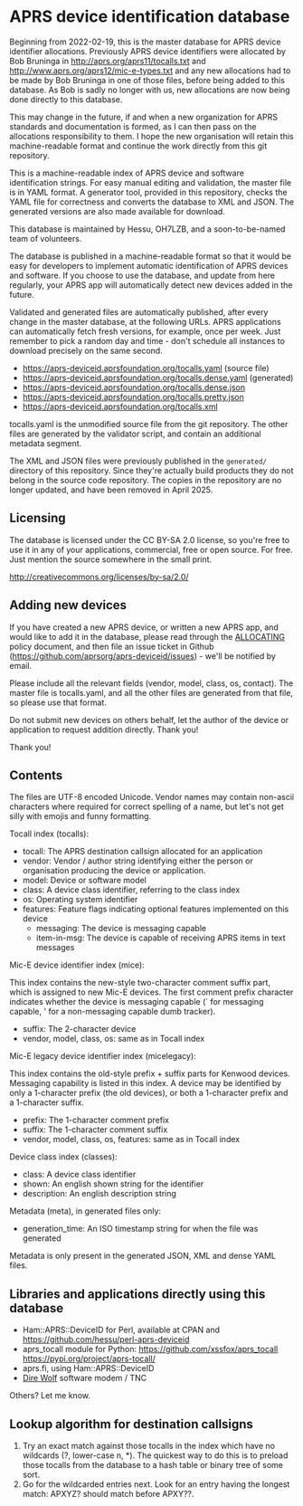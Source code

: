 
APRS device identification database
======================================

Beginning from 2022-02-19, this is the master database for APRS device
identifier allocations.  Previously APRS device identifiers were allocated
by Bob Bruninga in http://aprs.org/aprs11/tocalls.txt and
http://www.aprs.org/aprs12/mic-e-types.txt and any new allocations had to be
made by Bob Bruninga in one of those files, before being added to this
database.  As Bob is sadly no longer with us, new allocations are now being
done directly to this database.

This may change in the future, if and when a new organization for APRS
standards and documentation is formed, as I can then pass on the allocations
responsibility to them.  I hope the new organisation will retain this
machine-readable format and continue the work directly from this git
repository.

This is a machine-readable index of APRS device and software identification
strings.  For easy manual editing and validation, the master file is in YAML
format.  A generator tool, provided in this repository, checks the YAML file
for correctness and converts the database to XML and JSON.  The generated
versions are also made available for download.

This database is maintained by Hessu, OH7LZB, and a soon-to-be-named team of
volunteers.

The database is published in a machine-readable format so that it would be
easy for developers to implement automatic identification of APRS devices
and software.  If you choose to use the database, and update from here
regularly, your APRS app will automatically detect new devices added in the
future.

Validated and generated files are automatically published, after every
change in the master database, at the following URLs.  APRS applications can
automatically fetch fresh versions, for example, once per week.  Just
remember to pick a random day and time - don't schedule all instances to
download precisely on the same second.

* https://aprs-deviceid.aprsfoundation.org/tocalls.yaml (source file)
* https://aprs-deviceid.aprsfoundation.org/tocalls.dense.yaml (generated)
* https://aprs-deviceid.aprsfoundation.org/tocalls.dense.json
* https://aprs-deviceid.aprsfoundation.org/tocalls.pretty.json
* https://aprs-deviceid.aprsfoundation.org/tocalls.xml

tocalls.yaml is the unmodified source file from the git repository.  The
other files are generated by the validator script, and contain an additional
metadata segment.

The XML and JSON files were previously published in the `generated/`
directory of this repository.  Since they're actually build products they do
not belong in the source code repository.  The copies in the repository are
no longer updated, and have been removed in April 2025.


Licensing
------------

The database is licensed under the CC BY-SA 2.0 license, so you're free to
use it in any of your applications, commercial, free or open source.  For
free.  Just mention the source somewhere in the small print.

http://creativecommons.org/licenses/by-sa/2.0/


Adding new devices
---------------------

If you have created a new APRS device, or written a new APRS app, and would
like to add it in the database, please read through the
[ALLOCATING](ALLOCATING.md) policy document, and then file an issue ticket
in Github (https://github.com/aprsorg/aprs-deviceid/issues) - we'll be
notified by email.

Please include all the relevant fields (vendor, model, class, os, contact).
The master file is tocalls.yaml, and all the other files are generated from
that file, so please use that format.

Do not submit new devices on others behalf, let the author of the device or
application to request addition directly. Thank you!

Thank you!


Contents
----------

The files are UTF-8 encoded Unicode.  Vendor names may contain non-ascii
characters where required for correct spelling of a name, but let's not get
silly with emojis and funny formatting.

Tocall index (tocalls):

* tocall: The APRS destination callsign allocated for an application
* vendor: Vendor / author string identifying either the person or organisation
  producing the device or application.
* model: Device or software model
* class: A device class identifier, referring to the class index
* os: Operating system identifier
* features: Feature flags indicating optional features implemented on this device
   * messaging: The device is messaging capable
   * item-in-msg: The device is capable of receiving APRS items in text messages 

Mic-E device identifier index (mice):

This index contains the new-style two-character comment suffix part, which
is assigned to new Mic-E devices.  The first comment prefix character
indicates whether the device is messaging capable (` for messaging capable,
' for a non-messaging capable dumb tracker).

* suffix: The 2-character device
* vendor, model, class, os: same as in Tocall index

Mic-E legacy device identifier index (micelegacy):

This index contains the old-style prefix + suffix parts for Kenwood devices.
Messaging capability is listed in this index. A device may be identified by
only a 1-character prefix (the old devices), or both a 1-character prefix
and a 1-character suffix.

* prefix: The 1-character comment prefix
* suffix: The 1-character comment suffix
* vendor, model, class, os, features: same as in Tocall index

Device class index (classes):

* class: A device class identifier
* shown: An english shown string for the identifier
* description: An english description string

Metadata (meta), in generated files only:

* generation_time: An ISO timestamp string for when the file was generated

Metadata is only present in the generated JSON, XML and dense YAML files.


Libraries and applications directly using this database
----------------------------------------------------------

* Ham::APRS::DeviceID for Perl, available at CPAN and
  https://github.com/hessu/perl-aprs-deviceid
* aprs_tocall module for Python:
  https://github.com/xssfox/aprs_tocall
  https://pypi.org/project/aprs-tocall/
* aprs.fi, using Ham::APRS::DeviceID
* [Dire Wolf](https://github.com/wb2osz/direwolf)
  software modem / TNC

Others? Let me know.


Lookup algorithm for destination callsigns
---------------------------------------------

1. Try an exact match against those tocalls in the index which have no
   wildcards (?, lower-case n, *). The quickest way to do this is to
   preload those tocalls from the database to a hash table or binary
   tree of some sort.
2. Go for the wildcarded entries next. Look for an entry having the
   longest match: APXYZ? should match before APXY??.


